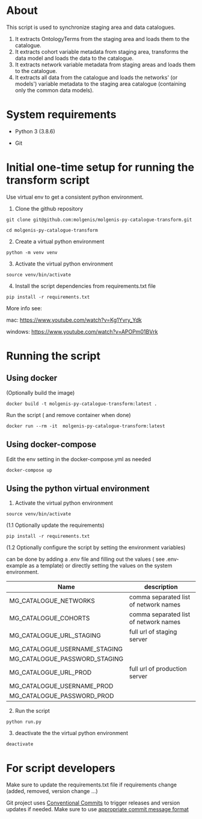 # About
This script is used to synchronize staging area and data catalogues. 
1. It extracts OntologyTerms from the staging area and loads them to the catalogue. 
2. It extracts cohort variable metadata from staging area, transforms the data model and loads the data to
the catalogue.
3. It extracts network variable metadata from staging areas and loads them to the catalogue.
4. It extracts all data from the catalogue and loads the networks' (or models') variable metadata to the staging 
area catalogue (containing only the common data models).

# System requirements
- Python 3 (3.8.6)

- Git

# Initial one-time setup for running the transform script

Use virtual env to get a consistent python environment.

1. Clone the github repository

`git clone git@github.com:molgenis/molgenis-py-catalogue-transform.git`

`cd molgenis-py-catalogue-transform`

2. Create a virtual python environment

`python -m venv venv` 

3. Activate the virtual python environment

`source venv/bin/activate`

4. Install the script dependencies from requirements.txt file

`pip install -r requirements.txt`

More info see:

mac: https://www.youtube.com/watch?v=Kg1Yvry_Ydk

windows: https://www.youtube.com/watch?v=APOPm01BVrk

# Running the script
## Using docker 

(Optionally build the image)

`docker build -t molgenis-py-catalogue-transform:latest .`

Run the script ( and remove container when done)

`docker run --rm -it  molgenis-py-catalogue-transform:latest`

## Using docker-compose  

Edit the env setting in the docker-compose.yml as needed

`docker-compose up`

## Using the python virtual environment
1. Activate the virtual python environment

`source venv/bin/activate`

(1.1 Optionally update the requirements)

`pip install -r requirements.txt`

(1.2 Optionally configure the script by setting the environment variables)

can be done by adding a .env file and filling out the values ( see .env-example as a template)
or directly setting the values on the system environment.
 
| Name        | description  |
| ------------- | ------------- |
| MG_CATALOGUE_NETWORKS | comma separated list of network names|
| MG_CATALOGUE_COHORTS | comma separated list of network names |
| MG_CATALOGUE_URL_STAGING| full url of staging server|
| MG_CATALOGUE_USERNAME_STAGING| |
| MG_CATALOGUE_PASSWORD_STAGING| |
| MG_CATALOGUE_URL_PROD| full url of production server |
| MG_CATALOGUE_USERNAME_PROD| |
| MG_CATALOGUE_PASSWORD_PROD| |

2. Run the script

`python run.py`

3. deactivate the the virtual python environment

`deactivate`

# For script developers
Make sure to update the requirements.txt file if requirements change (added, removed, version change ...)

Git project uses [Conventional Commits](https://www.conventionalcommits.org/en/v1.0.0/) to trigger releases and version updates if needed.
Make sure to use [appropriate commit message format](https://www.conventionalcommits.org/en/v1.0.0/#specification)


